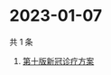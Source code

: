# 2023-01-07

共 1 条

<!-- BEGIN -->
<!-- 最后更新时间 Sat Jan 07 2023 02:06:46 GMT+0800 (China Standard Time) -->

1. [第十版新冠诊疗方案](https://www.zhihu.com/search?q=第十版新冠诊疗方案)

<!-- END -->
